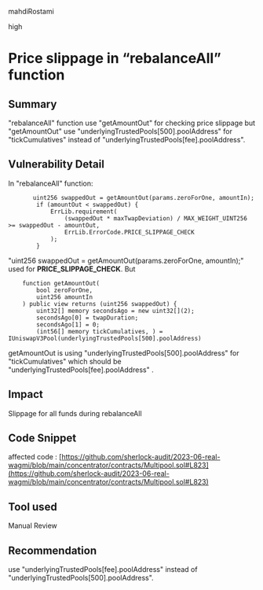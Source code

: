 mahdiRostami

high

# Price slippage in “rebalanceAll” function

## Summary
"rebalanceAll" function use "getAmountOut" for checking price slippage but "getAmountOut" use  "underlyingTrustedPools[500].poolAddress" for "tickCumulatives" instead of "underlyingTrustedPools[fee].poolAddress".
## Vulnerability Detail
In  "rebalanceAll" function:
```solidity
       uint256 swappedOut = getAmountOut(params.zeroForOne, amountIn);
        if (amountOut < swappedOut) {
            ErrLib.requirement(
                (swappedOut * maxTwapDeviation) / MAX_WEIGHT_UINT256 >= swappedOut - amountOut,
                ErrLib.ErrorCode.PRICE_SLIPPAGE_CHECK
            );
        }
```
"uint256 swappedOut = getAmountOut(params.zeroForOne, amountIn);" used for **PRICE_SLIPPAGE_CHECK**.
But
```solidity
    function getAmountOut(
        bool zeroForOne,
        uint256 amountIn
    ) public view returns (uint256 swappedOut) {
        uint32[] memory secondsAgo = new uint32[](2);
        secondsAgo[0] = twapDuration;
        secondsAgo[1] = 0;
        (int56[] memory tickCumulatives, ) = IUniswapV3Pool(underlyingTrustedPools[500].poolAddress)
```
getAmountOut is using  "underlyingTrustedPools[500].poolAddress" for "tickCumulatives" which should be "underlyingTrustedPools[fee].poolAddress"
.
## Impact
Slippage for all funds during rebalanceAll
## Code Snippet
affected code :
[https://github.com/sherlock-audit/2023-06-real-wagmi/blob/main/concentrator/contracts/Multipool.sol#L823](https://github.com/sherlock-audit/2023-06-real-wagmi/blob/main/concentrator/contracts/Multipool.sol#L823)
## Tool used
Manual Review
## Recommendation
use "underlyingTrustedPools[fee].poolAddress" instead of "underlyingTrustedPools[500].poolAddress".